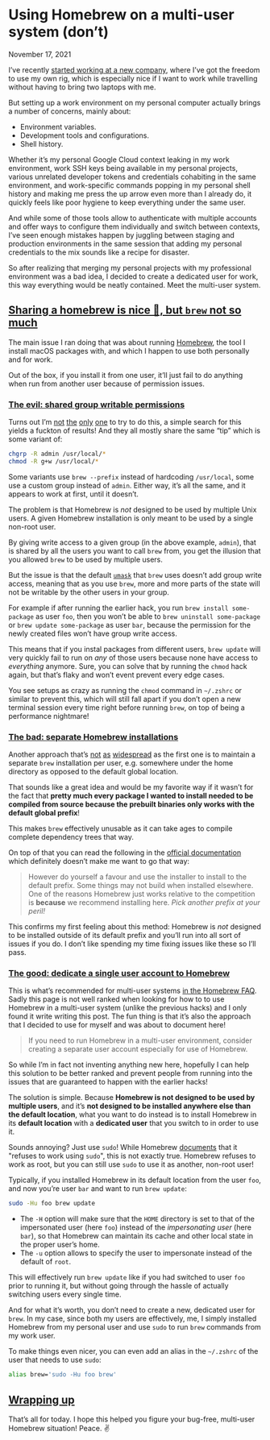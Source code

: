 # Using Homebrew on a multi-user system (don’t)

November 17, 2021

I’ve recently [started working at a new company](https://twitter.com/valeriangalliat/status/1460337357094326275), where I’ve got the freedom to use my own rig, which is especially nice if I want to work while travelling without having to bring two laptops with me.

But setting up a work environment on my personal computer actually brings a number of concerns, mainly about:

- Environment variables.
- Development tools and configurations.
- Shell history.

Whether it’s my personal Google Cloud context leaking in my work environment, work SSH keys being available in my personal projects, various unrelated developer tokens and credentials cohabiting in the same environment, and work-specific commands popping in my personal shell history and making me press the up arrow even more than I already do, it quickly feels like poor hygiene to keep everything under the same user.

And while some of those tools allow to authenticate with multiple accounts and offer ways to configure them individually and switch between contexts, I’ve seen enough mistakes happen by juggling between staging and production environments in the same session that adding my personal credentials to the mix sounds like a recipe for disaster.

So after realizing that merging my personal projects with my professional environment was a bad idea, I decided to create a dedicated user for work, this way everything would be neatly contained. Meet the multi-user system.

## [Sharing a homebrew is nice 🍺, but `brew` not so much](https://www.codejam.info/2021/11/homebrew-multi-user.html#sharing-a-homebrew-is-nice-but-brew-not-so-much)

The main issue I ran doing that was about running [Homebrew](https://brew.sh/), the tool I install macOS packages with, and which I happen to use both personally and for work.

Out of the box, if you install it from one user, it’ll just fail to do anything when run from another user because of permission issues.

### [The evil: shared group writable permissions](https://www.codejam.info/2021/11/homebrew-multi-user.html#the-evil-shared-group-writable-permissions)

Turns out I’m [not](https://medium.com/@leifhanack/homebrew-multi-user-setup-e10cb5849d59) [the](https://stackoverflow.com/questions/41840479/how-to-use-homebrew-on-a-multi-user-macos-sierra-setup) [only](https://gist.github.com/jaibeee/9a4ea6aa9d428bc77925) [one](https://newbedev.com/how-to-use-homebrew-on-a-multi-user-macos-sierra-setup) to try to do this, a simple search for this yields a fuckton of results! And they all mostly share the same “tip” which is some variant of:

```sh
chgrp -R admin /usr/local/*
chmod -R g+w /usr/local/*
```

Some variants use `brew --prefix` instead of hardcoding `/usr/local`, some use a custom group instead of `admin`. Either way, it’s all the same, and it appears to work at first, until it doesn’t.

The problem is that Homebrew is *not* designed to be used by multiple Unix users. A given Homebrew installation is only meant to be used by a single non-root user.

By giving write access to a given group (in the above example, `admin`), that is shared by all the users you want to call `brew` from, you get the illusion that you allowed `brew` to be used by multiple users.

But the issue is that the default [`umask`](https://en.wikipedia.org/wiki/Umask) that `brew` uses doesn’t add group write access, meaning that as you use `brew`, more and more parts of the state will not be writable by the other users in your group.

For example if after running the earlier hack, you run `brew install some-package` as user `foo`, then you won’t be able to `brew uninstall some-package` or `brew update some-package` as user `bar`, because the permission for the newly created files won’t have group write access.

This means that if you instal packages from different users, `brew update` will very quickly fail to run on *any* of those users because none have access to *everything* anymore. Sure, you can solve that by running the `chmod` hack again, but that’s flaky and won’t event prevent every edge cases.

You see setups as crazy as running the `chmod` command in `~/.zshrc` or similar to prevent this, which will still fall apart if you don’t open a new terminal session every time right before running `brew`, on top of being a performance nightmare!

### [The bad: separate Homebrew installations](https://www.codejam.info/2021/11/homebrew-multi-user.html#the-bad-separate-homebrew-installations)

Another approach that’s [not](https://stackoverflow.com/a/55021458/4324668) [as](https://docs.brew.sh/Installation#alternative-installs) [widespread](https://code.roygreenfeld.com/cookbook/homebrew-multi-user-setup.html) as the first one is to maintain a separate `brew` installation per user, e.g. somewhere under the home directory as opposed to the default global location.

That sounds like a great idea and would be my favorite way if it wasn’t for the fact that **pretty much every package I wanted to install needed to be compiled from source because the prebuilt binaries only works with the default global prefix**!

This makes `brew` effectively unusable as it can take ages to compile complete dependency trees that way.

On top of that you can read the following in the [official documentation](https://docs.brew.sh/Installation#alternative-installs) which definitely doesn’t make me want to go that way:

> However do yourself a favour and use the installer to install to the default prefix. Some things may not build when installed elsewhere. One of the reasons Homebrew just works relative to the competition is **because** we recommend installing here. *Pick another prefix at your peril!*

This confirms my first feeling about this method: Homebrew is *not* designed to be installed outside of its default prefix and you’ll run into all sort of issues if you do. I don’t like spending my time fixing issues like these so I’ll pass.

### [The good: dedicate a single user account to Homebrew](https://www.codejam.info/2021/11/homebrew-multi-user.html#the-good-dedicate-a-single-user-account-to-homebrew)

This is what’s recommended for multi-user systems [in the Homebrew FAQ](https://docs.brew.sh/FAQ#why-does-homebrew-say-sudo-is-bad). Sadly this page is not well ranked when looking for how to to use Homebrew in a multi-user system (unlike the previous hacks) and I only found it write writing this post. The fun thing is that it’s also the approach that I decided to use for myself and was about to document here!

> If you need to run Homebrew in a multi-user environment, consider creating a separate user account especially for use of Homebrew.

So while I’m in fact not inventing anything new here, hopefully I can help this solution to be better ranked and prevent people from running into the issues that are guaranteed to happen with the earlier hacks!

The solution is simple. Because **Homebrew is not designed to be used by multiple users**, and it’s **not designed to be installed anywhere else than the default location**, what you want to do instead is to install Homebrew in its **default location** with a **dedicated user** that you switch to in order to use it.

Sounds annoying? Just use `sudo`! While Homebrew [documents](https://docs.brew.sh/FAQ#why-does-homebrew-say-sudo-is-bad) that it "refuses to work using `sudo`", this is not exactly true. Homebrew refuses to work as root, but you can still use `sudo` to use it as another, non-root user!

Typically, if you installed Homebrew in its default location from the user `foo`, and now you’re user `bar` and want to run `brew update`:

```sh
sudo -Hu foo brew update
```

- The `-H` option will make sure that the `HOME` directory is set to that of the impersonated user (here `foo`) instead of the *impersonating user* (here `bar`), so that Homebrew can maintain its cache and other local state in the proper user’s home.
- The `-u` option allows to specify the user to impersonate instead of the default of `root`.

This will effectively run `brew update` like if you had switched to user `foo` prior to running it, but without going through the hassle of actually switching users every single time.

And for what it’s worth, you don’t need to create a new, dedicated user for `brew`. In my case, since both my users are effectively, me, I simply installed Homebrew from my personal user and use `sudo` to run `brew` commands from my work user.

To make things even nicer, you can even add an alias in the `~/.zshrc` of the user that needs to use `sudo`:

```sh
alias brew='sudo -Hu foo brew'
```

## [Wrapping up](https://www.codejam.info/2021/11/homebrew-multi-user.html#wrapping-up)

That’s all for today. I hope this helped you figure your bug-free, multi-user Homebrew situation! Peace. ✌️